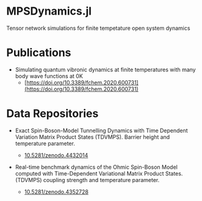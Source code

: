 # MPSDynamics.jl

Tensor network simulations for finite tempetature open system dynamics

# Publications

* Simulating quantum vibronic dynamics at finite temperatures with many body wave functions at 0K
     * [https://doi.org/10.3389/fchem.2020.600731](https://doi.org/10.3389/fchem.2020.600731)

# Data Repositories

* Exact Spin-Boson-Model Tunnelling Dynamics with Time Dependent Variation Matrix Product States (TDVMPS). Barrier height and temperature parameter.
     * [10.5281/zenodo.4432014](https://doi.org/10.5281/zenodo.4432014)

* Real-time benchmark dynamics of the Ohmic Spin-Boson Model computed with Time-Dependent Variational Matrix Product States. (TDVMPS) coupling strength and temperature parameter.
     * [10.5281/zenodo.4352728](https://doi.org/10.5281/zenodo.4352728)